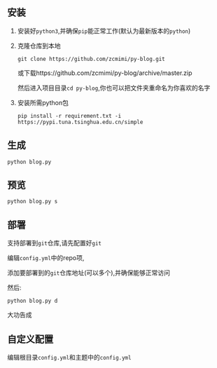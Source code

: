 ## 安装

1. 安装好`python3`,并确保`pip`能正常工作(默认为最新版本的`python`)

2. 克隆仓库到本地

    ```
    git clone https://github.com/zcmimi/py-blog.git
    ```
    
    或下载https://github.com/zcmimi/py-blog/archive/master.zip
    
    然后进入项目目录`cd py-blog`,你也可以把文件夹重命名为你喜欢的名字
    
3. 安装所需python包

    ```
    pip install -r requirement.txt -i https://pypi.tuna.tsinghua.edu.cn/simple
    ```
    
## 生成

```
python blog.py
```

## 预览

```
python blog.py s
```

## 部署

支持部署到`git`仓库,请先配置好`git`

编辑`config.yml`中的repo项,

添加要部署到的`git`仓库地址(可以多个),并确保能够正常访问

然后:

```
python blog.py d
```

大功告成

## 自定义配置

编辑根目录`config.yml`和主题中的`config.yml`
